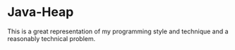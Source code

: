 # Java-Heap
This is a great representation of my programming style and technique and a reasonably technical problem.

